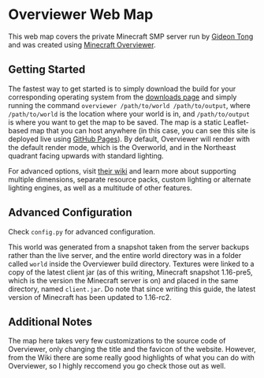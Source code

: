 # Overviewer Web Map

This web map covers the private Minecraft SMP server run by [Gideon Tong](https://gideontong.com) and was created using [Minecraft Overviewer](https://overviewer.org).

## Getting Started

The fastest way to get started is to simply download the build for your corresponding operating system from the [downloads page](https://overviewer.org/downloads) and simply running the command `overviewer /path/to/world /path/to/output`, where `/path/to/world` is the location where your world is in, and `/path/to/output` is where you want to get the map to be saved. The map is a static Leaflet-based map that you can host anywhere (in this case, you can see this site is deployed live using [GitHub Pages](https://pages.github.com)). By default, Overviewer will render with the default render mode, which is the Overworld, and in the Northeast quadrant facing upwards with standard lighting.

For advanced options, visit [their wiki](https://docs.overviewer.org) and learn more about supporting multiple dimensions, separate resource packs, custom lighting or alternate lighting engines, as well as a multitude of other features.

## Advanced Configuration

Check `config.py` for advanced configuration.

This world was generated from a snapshot taken from the server backups rather than the live server, and the entire world directory was in a folder called `world` inside the Overviewer build directory. Textures were linked to a copy of the latest client jar (as of this writing, Minecraft snapshot 1.16-pre5, which is the version the Minecraft server is on) and placed in the same directory, named `client.jar`. Do note that since writing this guide, the latest version of Minecraft has been updated to 1.16-rc2.

## Additional Notes

The map here takes very few customizations to the source code of Overviewer, only changing the title and the favicon of the website. However, from the Wiki there are some really good highlights of what you can do with Overviewer, so I highly reccomend you go check those out as well.
